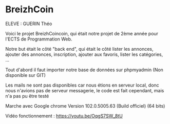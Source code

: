 # BreizhCoin

ELEVE : GUERIN Théo 

Voici le projet BreizhCoincoin, qui était notre projet de 2ème année pour l'ECTS de Programmation Web.

Notre but était le côté "back end", qui était le côté lister les annonces, ajouter des annonces, inscription, ajouter aux favoris, lister les catégories, ... 

Tout d'abord il faut importer notre base de données sur phpmyadmin (Non disponible sur GIT)

Les mails ne sont pas disponibles car nous étions en serveur local, donc nous n'avions pas de serveur messagerie,
le code est fait cependant, mais n'a pas pu être testé


Marche avec Google chrome Version 102.0.5005.63 (Build officiel) (64 bits)

Vidéo fonctionnement : https://youtu.be/OqgS7SW_8tU
